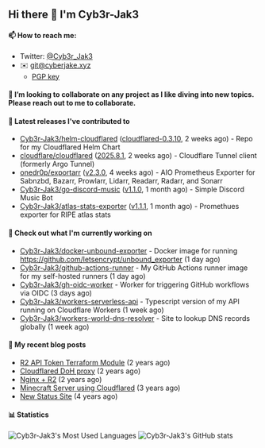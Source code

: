 ## Hi there 👋 I'm Cyb3r-Jak3

#### 📫 How to reach me:
  - Twitter: [@Cyb3r_Jak3](https://twitter.com/Cyb3r_Jak3)
  - ✉️ git@cyberjake.xyz
    - [PGP key](https://gist.githubusercontent.com/Cyb3r-Jak3/d1068b61b50239b171faf018a0269f67/raw/b876db002e6b0630795382c0b9134771ffa5fe3a/cyb3rjak3@pm.me.asc)


#### 👯 I’m looking to collaborate on any project as I like diving into new topics. Please reach out to me to collaborate.


#### 🔭 Latest releases I've contributed to

- [Cyb3r-Jak3/helm-cloudflared](https://github.com/Cyb3r-Jak3/helm-cloudflared) ([cloudflared-0.3.10](https://github.com/Cyb3r-Jak3/helm-cloudflared/releases/tag/cloudflared-0.3.10), 2 weeks ago) - Repo for my Cloudflared Helm Chart
- [cloudflare/cloudflared](https://github.com/cloudflare/cloudflared) ([2025.8.1](https://github.com/cloudflare/cloudflared/releases/tag/2025.8.1), 2 weeks ago) - Cloudflare Tunnel client (formerly Argo Tunnel)
- [onedr0p/exportarr](https://github.com/onedr0p/exportarr) ([v2.3.0](https://github.com/onedr0p/exportarr/releases/tag/v2.3.0), 4 weeks ago) - AIO Prometheus Exporter for Sabnzbd, Bazarr, Prowlarr, Lidarr, Readarr, Radarr, and Sonarr
- [Cyb3r-Jak3/go-discord-music](https://github.com/Cyb3r-Jak3/go-discord-music) ([v1.1.0](https://github.com/Cyb3r-Jak3/go-discord-music/releases/tag/v1.1.0), 1 month ago) - Simple Discord Music Bot
- [Cyb3r-Jak3/atlas-stats-exporter](https://github.com/Cyb3r-Jak3/atlas-stats-exporter) ([v1.1.1](https://github.com/Cyb3r-Jak3/atlas-stats-exporter/releases/tag/v1.1.1), 1 month ago) - Promethues exporter for RIPE atlas stats

#### 👷 Check out what I'm currently working on

- [Cyb3r-Jak3/docker-unbound-exporter](https://github.com/Cyb3r-Jak3/docker-unbound-exporter) - Docker image for running https://github.com/letsencrypt/unbound_exporter (1 day ago)
- [Cyb3r-Jak3/github-actions-runner](https://github.com/Cyb3r-Jak3/github-actions-runner) - My GitHub Actions runner image for my self-hosted runners (1 day ago)
- [Cyb3r-Jak3/gh-oidc-worker](https://github.com/Cyb3r-Jak3/gh-oidc-worker) - Worker for triggering GitHub workflows via OIDC (3 days ago)
- [Cyb3r-Jak3/workers-serverless-api](https://github.com/Cyb3r-Jak3/workers-serverless-api) - Typescript version of my API running on Cloudflare Workers (1 week ago)
- [Cyb3r-Jak3/workers-world-dns-resolver](https://github.com/Cyb3r-Jak3/workers-world-dns-resolver) - Site to lookup DNS records globally (1 week ago)

#### 📜 My recent blog posts

- [R2 API Token Terraform Module](https://blog.cyberjake.xyz/post/2024-03-19-cloudflare-r2-terraform/) (2 years ago)
- [Cloudflared DoH proxy](https://blog.cyberjake.xyz/post/2023-02-17-cloudflared-doh/) (2 years ago)
- [Nginx &#43; R2](https://blog.cyberjake.xyz/post/2022-10-01-nginx-proxy-r2/) (2 years ago)
- [Minecraft Server using Cloudflared](https://blog.cyberjake.xyz/post/2022-03-26-cloudflared-minecraft/) (3 years ago)
- [New Status Site](https://blog.cyberjake.xyz/post/2021-09-27-status-site/) (4 years ago)


#### 📊 Statistics
![Cyb3r-Jak3's Most Used Languages](https://github-readme-stats.vercel.app/api/top-langs/?username=Cyb3r-Jak3&theme=cobalt&hide=css,html,scss)
![Cyb3r-Jak3's GitHub stats](https://github-readme-stats.vercel.app/api?username=Cyb3r-Jak3&count_private=true&show_icons=true&theme=cobalt&line_height=40)
